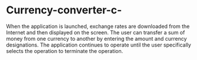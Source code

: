 # Currency-converter-c-
When the application is launched, exchange rates are downloaded from the Internet and then displayed on the screen.
The user can transfer a sum of money from one currency to another by entering the amount and currency designations.
The application continues to operate until the user specifically selects the operation to terminate the operation.
